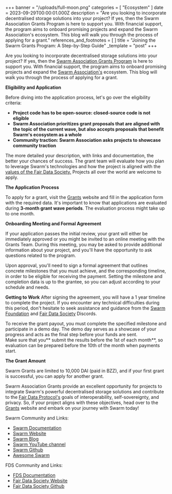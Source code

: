 +++
banner = "/uploads/full-moon.png"
categories = [ "Ecosystem" ]
date = 2023-09-29T00:00:01.000Z
description = "Are you looking to incorporate decentralised storage solutions into your project? If yes, then the Swarm Association Grants Program is here to support you. With financial support, the program aims to onboard promising projects and expand the Swarm Association's ecosystem. This blog will walk you through the process of applying for a grant."
references_and_footnotes = [ ]
title = "Joining the Swarm Grants Program: A Step-by-Step Guide"
_template = "post"
+++


Are you looking to incorporate decentralised storage solutions into your project? If yes, then the [Swarm Association Grants Program](https://www.ethswarm.org/grants) is here to support you. With financial support, the program aims to onboard promising projects and expand the [Swarm Association's](https://www.ethswarm.org/)
ecosystem. This blog will walk you through the process of applying for a grant.


**Eligibility and Application**

Before diving into the application process, let's go over the eligibility criteria:

- **Project code has to be open-source: closed-source code is not eligible**
- **Swarm Association prioritizes grant proposals that are aligned with the topic of the current wave, but also accepts proposals that benefit Swarm's ecosystem as a whole**
- **Community traction: Swarm Association asks projects to showcase community traction**

The more detailed your description, with links and documentation, the better your chances of success. The grant team will evaluate how you plan to leverage Swarm's technologies and how the project is aligned with the [values of the Fair Data Society.](https://fairdatasociety.org/#principles) Projects all over the world are welcome to apply.

 
**The Application Process**

To apply for a grant, visit the [Grants](https://www.ethswarm.org/grants) website and fill in the application form with the required data. It's important to know that applications are evaluated during **3-month grant wave periods**. The evaluation process might take up to one month.


**Onboarding Meeting and Formal Agreement**

If your application passes the initial review, your grant will either be immediately approved or you might be invited to an online meeting with the Grants Team. During this meeting, you may be asked to provide additional information about your project, and you'll have the opportunity to ask questions related to the program.

Upon approval, you'll need to sign a formal agreement that outlines concrete milestones that you must achieve, and the corresponding timeline, in order to be eligible for receiving the payment. Setting the milestone and completion data is up to the grantee, so you can adjust according to your schedule and needs. 

**Getting to Work**
After signing the agreement, you will have a 1 year timeline to complete the project. If you encounter any technical difficulties during this period, don't hesitate to seek assistance and guidance from the  [Swarm Foundation](https://discord.ethswarm.org/) and [Fair Data Society](https://discord.gg/vw3PmWf2rE) Discords.

To receive the grant payout, you must complete the specified milestone and participate in a demo day. The demo day serves as a showcase of your progress and acts as the final step before your funds are sent. \
Make sure that you** submit the results before the 1st of each month**, so evaluation can be prepared before the 10th of the month when payments start.

**The Grant Amount**

Swarm Grants are limited to 10,000 DAI (paid in BZZ), and if your first grant is successful, you can apply for another grant.

Swarm Association Grants provide an excellent opportunity for projects to integrate Swarm's powerful decentralised storage solutions and contribute to the [Fair Data Protocol's](https://fdp.fairdatasociety.org/) goals of interoperability, self-sovereignty, and privacy. So, if your project aligns with these objectives, head over to the [Grants](https://www.ethswarm.org/grants) website and embark on your journey with Swarm today!


Swarm Community and Links: 
* [Swarm Documentation ](https://docs.ethswarm.org/docs/learn/ecosystem/community)
* [Swarm Website](https://www.ethswarm.org/)
* [Swarm Blog](https://blog.ethswarm.org/)
* [Swarm YouTube channel](https://www.youtube.com/channel/UCu6ywn9MTqdREuE6xuRkskA)
* [Swarm Github](https://github.com/ethersphere)
* [Awesome Swarm](https://github.com/ethersphere/awesome-swarm)

FDS Community and Links: 



* [FDS Documentation](https://docs.ethswarm.org/docs/learn/ecosystem/fair-data-society)
* [Fair Data Society Website](https://fairdatasociety.org/)
* [Fair Data Society Github \
](https://github.com/fairDataSociety)